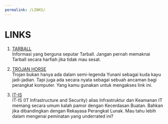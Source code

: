 ```yaml
---
permalink: /LINKS/
---
```


# LINKS

1. [TARBALL](https://en.wikipedia.org/wiki/Tar_(computing))<br>
Informasi yang berguna seputar Tarball. 
Jangan pernah memaknai Tarball secara harfiah jika tidak mau sesat.

2. [TROJAN HORSE](https://id.wikipedia.org/wiki/Trojan_horse_(komputer))<br>
Trojan bukan hanya ada dalam semi-legenda Yunani sebagai kuda kayu jadi-jadian.
Tapi juga ada secara nyata sebagai sebuah ancaman bagi perangkat komputer.
Yang kamu gunakan untuk mengakses link ini.

3. [IT-IS](https://cs.ui.ac.id/sarjana-ilmu-komputer/peminatan-sik-infrastruktur-keamanan/)<br>
IT-IS (IT Infrastructure and Security) alias Infrastruktur dan Keamanan IT memang secara umum kalah pamor dengan Kecerdasan Buatan.
Bahkan jika dibandingkan dengan Rekayasa Perangkat Lunak.
Mau tahu lebih dalam mengenai peminatan yang underrated ini? 


